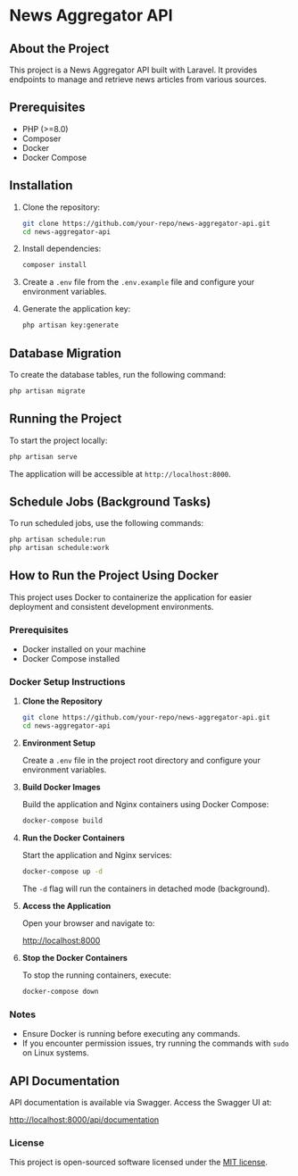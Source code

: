 # News Aggregator API

## About the Project

This project is a News Aggregator API built with Laravel. It provides endpoints to manage and retrieve news articles from various sources.

## Prerequisites

- PHP (>=8.0)
- Composer
- Docker
- Docker Compose

## Installation

1. Clone the repository:

   ```bash
   git clone https://github.com/your-repo/news-aggregator-api.git
   cd news-aggregator-api
   ```

2. Install dependencies:

   ```bash
   composer install
   ```

3. Create a `.env` file from the `.env.example` file and configure your environment variables.

4. Generate the application key:

   ```bash
   php artisan key:generate
   ```

## Database Migration

To create the database tables, run the following command:

```bash
php artisan migrate
```

## Running the Project

To start the project locally:

```bash
php artisan serve
```

The application will be accessible at `http://localhost:8000`.

## Schedule Jobs (Background Tasks)

To run scheduled jobs, use the following commands:

```bash
php artisan schedule:run
php artisan schedule:work
```

## How to Run the Project Using Docker

This project uses Docker to containerize the application for easier deployment and consistent development environments.

### Prerequisites

- Docker installed on your machine
- Docker Compose installed

### Docker Setup Instructions

1. **Clone the Repository**

   ```bash
   git clone https://github.com/your-repo/news-aggregator-api.git
   cd news-aggregator-api
   ```

2. **Environment Setup**

   Create a `.env` file in the project root directory and configure your environment variables.

3. **Build Docker Images**

   Build the application and Nginx containers using Docker Compose:

   ```bash
   docker-compose build
   ```

4. **Run the Docker Containers**

   Start the application and Nginx services:

   ```bash
   docker-compose up -d
   ```

   The `-d` flag will run the containers in detached mode (background).

5. **Access the Application**

   Open your browser and navigate to:

   [http://localhost:8000](http://localhost:8000)

6. **Stop the Docker Containers**

   To stop the running containers, execute:

   ```bash
   docker-compose down
   ```

### Notes

- Ensure Docker is running before executing any commands.
- If you encounter permission issues, try running the commands with `sudo` on Linux systems.

## API Documentation

API documentation is available via Swagger. Access the Swagger UI at:

[http://localhost:8000/api/documentation](http://localhost:8000/api/documentation)


### License

This project is open-sourced software licensed under the [MIT license](https://opensource.org/licenses/MIT).

